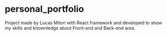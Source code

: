 # personal_portfolio
Project made by Lucas Mitori with React framework and developed to show my skills and knownledge about Front-end and Back-end area.
